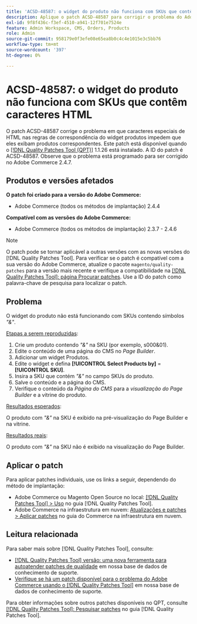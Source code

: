 ```yaml
---
title: 'ACSD-48587: o widget do produto não funciona com SKUs que contêm caracteres HTML'
description: Aplique o patch ACSD-48587 para corrigir o problema do Adobe Commerce, em que os caracteres especiais de HTML nas regras de correspondência do widget produtos impedem que eles exibam produtos correspondentes.
exl-id: 9f8f436c-f3ef-4510-a941-12f701e7524e
feature: Admin Workspace, CMS, Orders, Products
role: Admin
source-git-commit: 958179e0f3efe08e65ea8b0c4c4e1015e3c5bb76
workflow-type: tm+mt
source-wordcount: '397'
ht-degree: 0%

---
```


# ACSD-48587: o widget do produto não funciona com SKUs que contêm caracteres HTML

O patch ACSD-48587 corrige o problema em que caracteres especiais de HTML nas regras de correspondência do widget produtos impedem que eles exibam produtos correspondentes. Este patch está disponível quando o [[!DNL Quality Patches Tool (QPT)]](/help/announcements/adobe-commerce-announcements/magento-quality-patches-released-new-tool-to-self-serve-quality-patches.md) 1.1.26 está instalado. A ID do patch é ACSD-48587. Observe que o problema está programado para ser corrigido no Adobe Commerce 2.4.7.

## Produtos e versões afetados

**O patch foi criado para a versão do Adobe Commerce:**

* Adobe Commerce (todos os métodos de implantação) 2.4.4

**Compatível com as versões do Adobe Commerce:**

* Adobe Commerce (todos os métodos de implantação) 2.3.7 - 2.4.6

>[!NOTE]
>
>O patch pode se tornar aplicável a outras versões com as novas versões do [!DNL Quality Patches Tool]. Para verificar se o patch é compatível com a sua versão do Adobe Commerce, atualize o pacote `magento/quality-patches` para a versão mais recente e verifique a compatibilidade na [[!DNL Quality Patches Tool]: página Procurar patches](https://experienceleague.adobe.com/tools/commerce-quality-patches/index.html). Use a ID do patch como palavra-chave de pesquisa para localizar o patch.

## Problema

O widget do produto não está funcionando com SKUs contendo símbolos *&quot;&amp;&quot;*.

<u>Etapas a serem reproduzidas</u>:

1. Crie um produto contendo *&quot;&amp;&quot;* na SKU (por exemplo, s000&amp;01).
1. Edite o conteúdo de uma página do CMS no *Page Builder*.
1. Adicionar um widget Produtos.
1. Edite o widget e defina **[!UICONTROL Select Products by]** = **[!UICONTROL SKU]**.
1. Insira a SKU que contém *&quot;&amp;&quot;* no campo SKUs do produto.
1. Salve o conteúdo e a página do CMS.
1. Verifique o conteúdo da *Página do CMS* para a *visualização do Page Builder* e a vitrine do produto.

<u>Resultados esperados</u>:

O produto com *&quot;&amp;&quot;* na SKU é exibido na pré-visualização do Page Builder e na vitrine.

<u>Resultados reais</u>:

O produto com *&quot;&amp;&quot;* na SKU não é exibido na visualização do Page Builder.

## Aplicar o patch

Para aplicar patches individuais, use os links a seguir, dependendo do método de implantação:

* Adobe Commerce ou Magento Open Source no local: [[!DNL Quality Patches Tool] > Uso](https://experienceleague.adobe.com/docs/commerce-operations/tools/quality-patches-tool/usage.html) no guia [!DNL Quality Patches Tool].
* Adobe Commerce na infraestrutura em nuvem: [Atualizações e patches > Aplicar patches](https://experienceleague.adobe.com/docs/commerce-cloud-service/user-guide/develop/upgrade/apply-patches.html) no guia do Commerce na infraestrutura em nuvem.

## Leitura relacionada

Para saber mais sobre [!DNL Quality Patches Tool], consulte:

* [[!DNL Quality Patches Tool] versão: uma nova ferramenta para autoatender patches de qualidade](/help/announcements/adobe-commerce-announcements/magento-quality-patches-released-new-tool-to-self-serve-quality-patches.md) em nossa base de dados de conhecimento de suporte.
* [Verifique se há um patch disponível para o problema do Adobe Commerce usando o [!DNL Quality Patches Tool]](/help/support-tools/patches-available-in-qpt-tool/check-patch-for-magento-issue-with-magento-quality-patches.md) em nossa base de dados de conhecimento de suporte.

Para obter informações sobre outros patches disponíveis no QPT, consulte [[!DNL Quality Patches Tool]: Pesquisar patches](https://experienceleague.adobe.com/tools/commerce-quality-patches/index.html) no guia [!DNL Quality Patches Tool].
